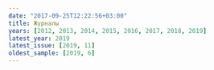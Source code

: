 ```yaml
---
date: "2017-09-25T12:22:56+03:00"
title: Журналы
years: [2012, 2013, 2014, 2015, 2016, 2017, 2018, 2019]
latest_year: 2019
latest_issue: [2019, 11]
oldest_sample: [2019, 6] 
---
```

